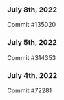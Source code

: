 ### July 8th, 2022

Commit #135020

### July 5th, 2022

Commit #314353


### July 4th, 2022

Commit #72281
